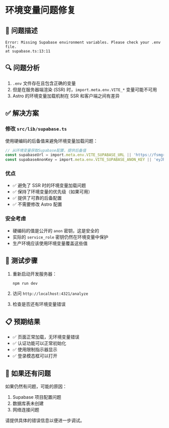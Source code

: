 # 环境变量问题修复

## 🐛 问题描述
```
Error: Missing Supabase environment variables. Please check your .env file.
at supabase.ts:13:11
```

## 🔍 问题分析
1. `.env` 文件存在且包含正确的变量
2. 但是在服务器端渲染 (SSR) 时，`import.meta.env.VITE_*` 变量可能不可用
3. Astro 的环境变量加载机制在 SSR 和客户端之间有差异

## ✅ 解决方案

### 修改 `src/lib/supabase.ts`
使用硬编码的后备值来避免环境变量加载问题：

```typescript
// 从环境变量获取Supabase配置，提供后备值
const supabaseUrl = import.meta.env.VITE_SUPABASE_URL || 'https://fsmgroeytsburlgmoxcj.supabase.co';
const supabaseAnonKey = import.meta.env.VITE_SUPABASE_ANON_KEY || 'eyJhbGciOiJIUzI1NiIsInR5cCI6IkpXVCJ9...';
```

### 优点
- ✅ 避免了 SSR 时的环境变量加载问题
- ✅ 保持了环境变量的优先级（如果可用）
- ✅ 提供了可靠的后备配置
- ✅ 不需要修改 Astro 配置

### 安全考虑
- 硬编码的值是公开的 `anon` 密钥，这是安全的
- 实际的 `service_role` 密钥仍然在环境变量中保护
- 生产环境应该使用环境变量覆盖这些值

## 🚀 测试步骤

1. 重新启动开发服务器：
   ```bash
   npm run dev
   ```

2. 访问 `http://localhost:4321/analyze`

3. 检查是否还有环境变量错误

## 📋 预期结果

- ✅ 页面正常加载，无环境变量错误
- ✅ 认证功能可以正常初始化
- ✅ 使用限制指示器显示
- ✅ 登录模态框可以打开

## 🔧 如果还有问题

如果仍然有问题，可能的原因：
1. Supabase 项目配置问题
2. 数据库表未创建
3. 网络连接问题

请提供具体的错误信息以便进一步调试。